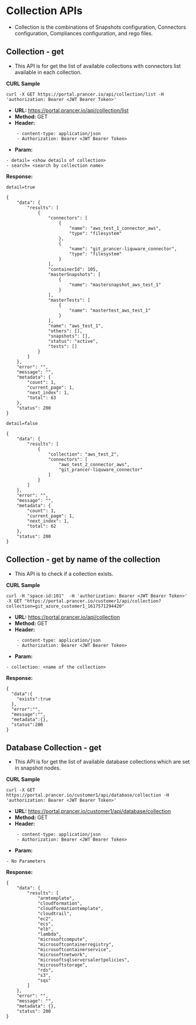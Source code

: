 **Collection APIs**
===

- Collection is the combinations of Snapshots configuration, Connectors configuration, Compliances configuration, and rego files.

**Collection - get**
---
- This API is for get the list of available collections with connectors list available in each collection.

**CURL Sample**
```
curl -X GET https://portal.prancer.io/api/collection/list -H 'authorization: Bearer <JWT Bearer Token>'
```

- **URL:** https://portal.prancer.io/api/collection/list
- **Method:** GET
- **Header:**

```
    - content-type: application/json
    - Authorization: Bearer <JWT Bearer Token>
```

- **Param:**

```
- detail= <show details of collection>
- search= <search by collection name>
```

**Response:**

`detail=true`

```
{
    "data": {
        "results": [
            {
                "connectors": [
                    {
                        "name": "aws_test_1_connector_aws",
                        "type": "filesystem"
                    },
                    {
                        "name": "git_prancer-liquware_connector",
                        "type": "filesystem"
                    }
                ],
                "containerId": 105,
                "masterSnapshots": [
                    {
                        "name": "mastersnapshot_aws_test_1"
                    }
                ],
                "masterTests": [
                    {
                        "name": "mastertest_aws_test_1"
                    }
                ],
                "name": "aws_test_1",
                "others": [],
                "snapshots": [],
                "status": "active",
                "tests": []
            }
        ]
    },
    "error": "",
    "message": "",
    "metadata": {
        "count": 1,
        "current_page": 1,
        "next_index": 1,
        "total": 63
    },
    "status": 200
}
```

`detail=false`

```
{
    "data": {
        "results": [
            {
                "collection": "aws_test_2",
                "connectors": [
                    "aws_test_2_connector_aws",
                    "git_prancer-liquware_connector"
                ]
            }
        ]
    },
    "error": "",
    "message": "",
    "metadata": {
        "count": 1,
        "current_page": 1,
        "next_index": 1,
        "total": 62
    },
    "status": 200
}
```


**Collection - get by name of the collection**
---

- This API is to check if a collection exists.

**CURL Sample**
```
curl -H "space-id:101"  -H 'authorization: Bearer <JWT Bearer Token>' -X GET "https://portal.prancer.io/customer1/api/collection?collection=git_azure_customer1_1617571294420"
```

- **URL:** https://portal.prancer.io/api/collection
- **Method:** GET
- **Header:**

```
    - content-type: application/json
    - Authorization: Bearer <JWT Bearer Token>
```

- **Param:**

```
- collection: <name of the collection>
```

**Response:**

```
{
  "data":{
    "exists":true
  },
  "error":"",
  "message":"",
  "metadata":{},
  "status":200
}
```


**Database Collection - get**
---
- This API is for get the list of available database collections which are set in snapshot nodes.

**CURL Sample**
```
curl -X GET https://portal.prancer.io/customer1/api/database/collection -H 'authorization: Bearer <JWT Bearer Token>'
```

- **URL:** https://portal.prancer.io/customer1/api/database/collection
- **Method:** GET
- **Header:**
```
    - content-type: application/json
    - Authorization: Bearer <JWT Bearer Token>
```

- **Param:**

```
- No Parameters
```

**Response:**
```
{
    "data": {
        "results": [
            "armtemplate",
            "cloudformation",
            "cloudformationtemplate",
            "cloudtrail",
            "ec2",
            "ecs",
            "elb",
            "lambda",
            "microsoftcompute",
            "microsoftcontainerregistry",
            "microsoftcontainerservice",
            "microsoftnetwork",
            "microsoftsqlserversalertpolicies",
            "microsoftstorage",
            "rds",
            "s3",
            "sqs"
        ]
    },
    "error": "",
    "message": "",
    "metadata": {},
    "status": 200
}
```
